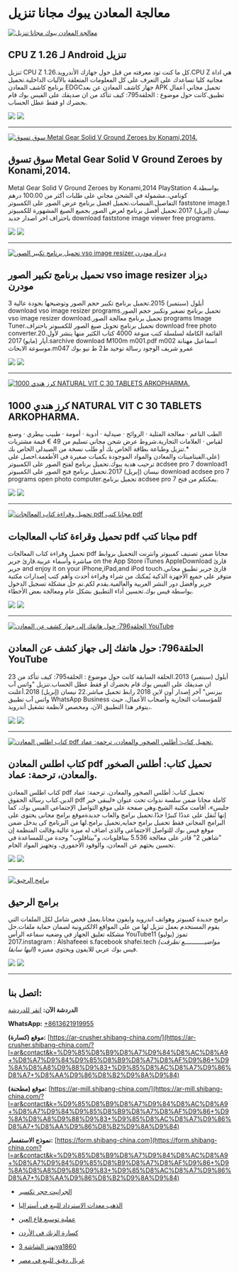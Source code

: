 # معالجة المعادن يبوك مجانا تنزيل

<a href="https://swt.shibang-china.com/?l=ar&img&k=%D9%85%D8%B9%D8%A7%D9%84%D8%AC%D8%A9+%D8%A7%D9%84%D9%85%D8%B9%D8%A7%D8%AF%D9%86+%D9%8A%D8%A8%D9%88%D9%83+%D9%85%D8%AC%D8%A7%D9%86%D8%A7+%D8%AA%D9%86%D8%B2%D9%8A%D9%84" target="_blank">![معالجة المعادن يبوك مجانا تنزيل](http://static.shibang-china.com/all-800x300/1353.jpg)</a>

## CPU Z 1.26 لـ Android تنزيل
تنزيل CPU Z 1.26.كل ما كنت تود معرفته من قبل حول جهازك الأندرويد.CPU Z هي اداة مجانية كليا تساعدك على التعرف على كل المعلومات المتعلقة بالآليات الداخلية.تحميل برنامج كاشف المعادن EDGCجهاز كاشف المعادن عن بعد APK تحميل مجاني أعمال تطبيق.كانت حول موضوع : الحلقة795: كيف تتأكد من ان صديقك على الفيس بوك قام بحضرك او فقط عطل الحساب.


<a href="https://whatsapp.shibangsoft.com/WhatsApp.php" target="_blank" title="WhatsApp">![](http://static.shibang-china.com/icon/whatsapp.png)</a> <a href="https://swt.shibang-china.com/?l=ar&icon&k=%D9%85%D8%B9%D8%A7%D9%84%D8%AC%D8%A9+%D8%A7%D9%84%D9%85%D8%B9%D8%A7%D8%AF%D9%86+%D9%8A%D8%A8%D9%88%D9%83+%D9%85%D8%AC%D8%A7%D9%86%D8%A7+%D8%AA%D9%86%D8%B2%D9%8A%D9%84" target="_blank">![](http://static.shibang-china.com/icon/chat-ar.png)</a>

---

<a href="https://swt.shibang-china.com/?l=ar&img&k=%D9%85%D8%B9%D8%A7%D9%84%D8%AC%D8%A9+%D8%A7%D9%84%D9%85%D8%B9%D8%A7%D8%AF%D9%86+%D9%8A%D8%A8%D9%88%D9%83+%D9%85%D8%AC%D8%A7%D9%86%D8%A7+%D8%AA%D9%86%D8%B2%D9%8A%D9%84" target="_blank">![سوق تسوق Metal Gear Solid V Ground Zeroes by Konami,2014.](http://static.shibang-china.com/all-800x300/328.jpg)</a>

## سوق تسوق Metal Gear Solid V Ground Zeroes by Konami,2014.
Metal Gear Solid V Ground Zeroes by Konami,2014 PlayStation 4.بواسطة كونامي،.مشمولة في الشحن مجاني على طلبات أكثر من 100.00 درهم التفاصيل.المنصات.تحميل افضل برنامج عرض الصور على الكمبيوتر faststone image.1 نيسان (إبريل) 2017.تحميل أفضل برنامج لعرض الصور بجميع الصيغ المشهورة للكمبيوتر باحتراف اخر اصدار جديد download faststone image viewer free programs.


<a href="https://whatsapp.shibangsoft.com/WhatsApp.php" target="_blank" title="WhatsApp">![](http://static.shibang-china.com/icon/whatsapp.png)</a> <a href="https://swt.shibang-china.com/?l=ar&icon&k=%D9%85%D8%B9%D8%A7%D9%84%D8%AC%D8%A9+%D8%A7%D9%84%D9%85%D8%B9%D8%A7%D8%AF%D9%86+%D9%8A%D8%A8%D9%88%D9%83+%D9%85%D8%AC%D8%A7%D9%86%D8%A7+%D8%AA%D9%86%D8%B2%D9%8A%D9%84" target="_blank">![](http://static.shibang-china.com/icon/chat-ar.png)</a>

---

<a href="https://swt.shibang-china.com/?l=ar&img&k=%D9%85%D8%B9%D8%A7%D9%84%D8%AC%D8%A9+%D8%A7%D9%84%D9%85%D8%B9%D8%A7%D8%AF%D9%86+%D9%8A%D8%A8%D9%88%D9%83+%D9%85%D8%AC%D8%A7%D9%86%D8%A7+%D8%AA%D9%86%D8%B2%D9%8A%D9%84" target="_blank">![تحميل برنامج تكبير الصور vso image resizer ديزاد مودرن](http://static.shibang-china.com/all-800x300/373.jpg)</a>

## تحميل برنامج تكبير الصور vso image resizer ديزاد مودرن
3 أيلول (سبتمبر) 2015.تحميل برنامج تكبير حجم الصور وتوضيحها بجودة عالية download vso image resizer programs.تحميل برنامج تصغير وتكبير حجم الصور vso image resizer download.تحميل برنامج معالجة الصور programs Image Tuner.تحميل برنامج تحويل صيغ الصور للكمبيوتر باحتراف download free photo converter.القائمة الكاملة لسلسلة كتب منوعة 4000 كتاب الكثير منها ينشر لأول.20 أيار (مايو) 2017.sarchive download M100m m001.pdf m002 اسماعيل مهنانة موسوعة الابحاث.m047 عمرو شريف الوجود رسالة توحيد ط2 ط نيو بوك


<a href="https://whatsapp.shibangsoft.com/WhatsApp.php" target="_blank" title="WhatsApp">![](http://static.shibang-china.com/icon/whatsapp.png)</a> <a href="https://swt.shibang-china.com/?l=ar&icon&k=%D9%85%D8%B9%D8%A7%D9%84%D8%AC%D8%A9+%D8%A7%D9%84%D9%85%D8%B9%D8%A7%D8%AF%D9%86+%D9%8A%D8%A8%D9%88%D9%83+%D9%85%D8%AC%D8%A7%D9%86%D8%A7+%D8%AA%D9%86%D8%B2%D9%8A%D9%84" target="_blank">![](http://static.shibang-china.com/icon/chat-ar.png)</a>

---

<a href="https://swt.shibang-china.com/?l=ar&img&k=%D9%85%D8%B9%D8%A7%D9%84%D8%AC%D8%A9+%D8%A7%D9%84%D9%85%D8%B9%D8%A7%D8%AF%D9%86+%D9%8A%D8%A8%D9%88%D9%83+%D9%85%D8%AC%D8%A7%D9%86%D8%A7+%D8%AA%D9%86%D8%B2%D9%8A%D9%84" target="_blank">![كرز هندي 1000 NATURAL VIT C 30 TABLETS ARKOPHARMA.](http://static.shibang-china.com/all-800x300/286.jpg)</a>

## كرز هندي 1000 NATURAL VIT C 30 TABLETS ARKOPHARMA.
الطب الناعم &middot; معالجة المثلية &middot; الروائح &middot; صيدلية &middot; أدوية &middot; أمومة &middot; طبيب بيطري &middot; وصنع لقياس &middot; العلامات التجارية.شروط عرض شحن مجاني تسليم من 49 € قيمة مشتريات *.تنزيل وطباعة بطاقة الخاص بك أو طلب نسخة من الصيدلي الخاص بك (على.الفيتامينات والمعادن والمواد الموجودة بكميات صغيرة في الأطعمة.احصل على ترحيب هدية يبوك.تحميل برنامج لفتح الصور على الكمبيوتر acdsee pro 7 download1 نيسان (إبريل) 2017.تحميل برنامج فتح الصور على الكمبيوتر download acdsee pro 7 programs open photo computer.تحميل برنامج acdsee pro 7 يمكنكم من فتح.


<a href="https://whatsapp.shibangsoft.com/WhatsApp.php" target="_blank" title="WhatsApp">![](http://static.shibang-china.com/icon/whatsapp.png)</a> <a href="https://swt.shibang-china.com/?l=ar&icon&k=%D9%85%D8%B9%D8%A7%D9%84%D8%AC%D8%A9+%D8%A7%D9%84%D9%85%D8%B9%D8%A7%D8%AF%D9%86+%D9%8A%D8%A8%D9%88%D9%83+%D9%85%D8%AC%D8%A7%D9%86%D8%A7+%D8%AA%D9%86%D8%B2%D9%8A%D9%84" target="_blank">![](http://static.shibang-china.com/icon/chat-ar.png)</a>

---

<a href="https://swt.shibang-china.com/?l=ar&img&k=%D9%85%D8%B9%D8%A7%D9%84%D8%AC%D8%A9+%D8%A7%D9%84%D9%85%D8%B9%D8%A7%D8%AF%D9%86+%D9%8A%D8%A8%D9%88%D9%83+%D9%85%D8%AC%D8%A7%D9%86%D8%A7+%D8%AA%D9%86%D8%B2%D9%8A%D9%84" target="_blank">![تحميل وقراءة كتاب المعالجات pdf مجانا كتب pdf](http://static.shibang-china.com/all-800x300/1135.jpg)</a>

## تحميل وقراءة كتاب المعالجات pdf مجانا كتب pdf
تحميل وقراءة كتاب المعالجات pdf مجانا ضمن تصنيف كمبيوتر وانترنت التحميل بروابط مباشرة وأسماء عربية.قارئ جرير on the App Store iTunes AppleDownload قارئ جرير and enjoy it on your iPhone,iPad,and iPod touch.قارئ جرير تطبيق مجاني متوفر على جميع الأجهزة الذكية يُمكنك من شراء وقراءة أحدث وأهم كتب إصدارات مكتبة جرير وأفضل دور النشر العربية والعالمية.يقدم لكم.تم حل مشكلة تسجيل الدخول بواسطة فيس بوك.تحسين أداء التطبيق بشكل عام ومعالجة بعض الأخطاء.


<a href="https://whatsapp.shibangsoft.com/WhatsApp.php" target="_blank" title="WhatsApp">![](http://static.shibang-china.com/icon/whatsapp.png)</a> <a href="https://swt.shibang-china.com/?l=ar&icon&k=%D9%85%D8%B9%D8%A7%D9%84%D8%AC%D8%A9+%D8%A7%D9%84%D9%85%D8%B9%D8%A7%D8%AF%D9%86+%D9%8A%D8%A8%D9%88%D9%83+%D9%85%D8%AC%D8%A7%D9%86%D8%A7+%D8%AA%D9%86%D8%B2%D9%8A%D9%84" target="_blank">![](http://static.shibang-china.com/icon/chat-ar.png)</a>

---

<a href="https://swt.shibang-china.com/?l=ar&img&k=%D9%85%D8%B9%D8%A7%D9%84%D8%AC%D8%A9+%D8%A7%D9%84%D9%85%D8%B9%D8%A7%D8%AF%D9%86+%D9%8A%D8%A8%D9%88%D9%83+%D9%85%D8%AC%D8%A7%D9%86%D8%A7+%D8%AA%D9%86%D8%B2%D9%8A%D9%84" target="_blank">![الحلقة796: حول هاتفك إلى جهاز كشف عن المعادن YouTube](http://static.shibang-china.com/all-800x300/1490.jpg)</a>

## الحلقة796: حول هاتفك إلى جهاز كشف عن المعادن YouTube
23 أيلول (سبتمبر) 2013.الحلقة السابقة كانت حول موضوع : الحلقة795: كيف تتأكد من ان صديقك على الفيس بوك قام بحضرك او فقط عطل الحساب.تنزيل &quot;واتس آب بيزنس&quot; آخر إصدار أون لاين 2018 رابط تحميل مباشر.22 نيسان (إبريل) 2018.أعلنت واتس آب تطبيق WhatsApp Business للمؤسسات التجارية وأصحاب الأعمال، حيث يتوفر هذا التطبيق الآن، ومخصص لأنظمة تشغيل أندرويد،.


<a href="https://whatsapp.shibangsoft.com/WhatsApp.php" target="_blank" title="WhatsApp">![](http://static.shibang-china.com/icon/whatsapp.png)</a> <a href="https://swt.shibang-china.com/?l=ar&icon&k=%D9%85%D8%B9%D8%A7%D9%84%D8%AC%D8%A9+%D8%A7%D9%84%D9%85%D8%B9%D8%A7%D8%AF%D9%86+%D9%8A%D8%A8%D9%88%D9%83+%D9%85%D8%AC%D8%A7%D9%86%D8%A7+%D8%AA%D9%86%D8%B2%D9%8A%D9%84" target="_blank">![](http://static.shibang-china.com/icon/chat-ar.png)</a>

---

<a href="https://swt.shibang-china.com/?l=ar&img&k=%D9%85%D8%B9%D8%A7%D9%84%D8%AC%D8%A9+%D8%A7%D9%84%D9%85%D8%B9%D8%A7%D8%AF%D9%86+%D9%8A%D8%A8%D9%88%D9%83+%D9%85%D8%AC%D8%A7%D9%86%D8%A7+%D8%AA%D9%86%D8%B2%D9%8A%D9%84" target="_blank">![كتاب اطلس المعادن pdf تحميل كتاب: أطلس الصخور والمعادن، ترحمة: عماد.](http://static.shibang-china.com/all-800x300/921.jpg)</a>

## كتاب اطلس المعادن pdf تحميل كتاب: أطلس الصخور والمعادن، ترحمة: عماد.
كتاب اطلس المعادن pdf تحميل كتاب: أطلس الصخور والمعادن، ترحمة: عماد الدين.كتاب رسالة الحقوق pdf كاملة مجانا ﺿﻤﻦ ﺳﻠﺴﺔ ﻧﺪوات ﺗﺤﺖ ﻋﻨﻮان «ﻟﻴﺒﻘﻰ ﺧﻴﺮ ﺟﻠﻴﺲ»، أﻗﺎﻣﺖ ﻣﻜﺘﺒﺔ اﻟﺸﻴﺦ.وهي صفحة على موقع التواصل الإجتماعي الفيس بوك، كما إنها تُنقل على عددًا كبيرًا جدًا.تحميل برامج والعاب جديدةموقع برامج مجانى يحتوى على البرامج المجانى فقط تحميل برامج حمايه,تحميل برامج.لها من البرنامج كى يدخل ضمن موقع فيس بوك للتواصل الاجتماعى والذى اضاف له ميزة عالية.وقالت المنظمة إن &quot;شاهين 2&quot; قادر على معالجة 5.536 بيتافلوبات، و&quot;بيتافلوب&quot; وحدة من.للمساعدة في تحسين بحثهم عن المعادن، والوقود الأحفوري، وتجهيز المواد الخام.


<a href="https://whatsapp.shibangsoft.com/WhatsApp.php" target="_blank" title="WhatsApp">![](http://static.shibang-china.com/icon/whatsapp.png)</a> <a href="https://swt.shibang-china.com/?l=ar&icon&k=%D9%85%D8%B9%D8%A7%D9%84%D8%AC%D8%A9+%D8%A7%D9%84%D9%85%D8%B9%D8%A7%D8%AF%D9%86+%D9%8A%D8%A8%D9%88%D9%83+%D9%85%D8%AC%D8%A7%D9%86%D8%A7+%D8%AA%D9%86%D8%B2%D9%8A%D9%84" target="_blank">![](http://static.shibang-china.com/icon/chat-ar.png)</a>

---

<a href="https://swt.shibang-china.com/?l=ar&img&k=%D9%85%D8%B9%D8%A7%D9%84%D8%AC%D8%A9+%D8%A7%D9%84%D9%85%D8%B9%D8%A7%D8%AF%D9%86+%D9%8A%D8%A8%D9%88%D9%83+%D9%85%D8%AC%D8%A7%D9%86%D8%A7+%D8%AA%D9%86%D8%B2%D9%8A%D9%84" target="_blank">![برامج الرحيق](http://static.shibang-china.com/all-800x300/118.jpg)</a>

## برامج الرحيق
برامج جديدة كمبيوتر وهواتف اندرويد وايفون مجانا.يعمل فحص شامل لكل الملفات التي يقوم المستخدم بعمل تنزيل لها من على المواقع الالكترونية لضمان حماية ملفات.حل مشكله تعليق الجهاز في وضعيه سماعه الرأس YouTube11 تموز (يوليو) 2017.instagram : Alshafeeei s.facebook shafei.tech *(مواضيـــــــــــع تطرقت اليها سابقا)* فيس بوك عربي للايفون ويحتوي مميزه.


<a href="https://whatsapp.shibangsoft.com/WhatsApp.php" target="_blank" title="WhatsApp">![](http://static.shibang-china.com/icon/whatsapp.png)</a> <a href="https://swt.shibang-china.com/?l=ar&icon&k=%D9%85%D8%B9%D8%A7%D9%84%D8%AC%D8%A9+%D8%A7%D9%84%D9%85%D8%B9%D8%A7%D8%AF%D9%86+%D9%8A%D8%A8%D9%88%D9%83+%D9%85%D8%AC%D8%A7%D9%86%D8%A7+%D8%AA%D9%86%D8%B2%D9%8A%D9%84" target="_blank">![](http://static.shibang-china.com/icon/chat-ar.png)</a>

---
## اتصل بنا:

**الدردشة الآن:** [انقر للدردشة](https://swt.shibang-china.com?l=ar&contact&k=%D9%85%D8%B9%D8%A7%D9%84%D8%AC%D8%A9+%D8%A7%D9%84%D9%85%D8%B9%D8%A7%D8%AF%D9%86+%D9%8A%D8%A8%D9%88%D9%83+%D9%85%D8%AC%D8%A7%D9%86%D8%A7+%D8%AA%D9%86%D8%B2%D9%8A%D9%84)

**WhatsApp:**  [+8613621919955](https://whatsapp.shibangsoft.com/WhatsApp.php)

**موقع (كسارة):** [https://ar-crusher.shibang-china.com/](https://ar-crusher.shibang-china.com/?l=ar&contact&k=%D9%85%D8%B9%D8%A7%D9%84%D8%AC%D8%A9+%D8%A7%D9%84%D9%85%D8%B9%D8%A7%D8%AF%D9%86+%D9%8A%D8%A8%D9%88%D9%83+%D9%85%D8%AC%D8%A7%D9%86%D8%A7+%D8%AA%D9%86%D8%B2%D9%8A%D9%84)

**موقع (مطحنة):** [https://ar-mill.shibang-china.com/](https://ar-mill.shibang-china.com/?l=ar&contact&k=%D9%85%D8%B9%D8%A7%D9%84%D8%AC%D8%A9+%D8%A7%D9%84%D9%85%D8%B9%D8%A7%D8%AF%D9%86+%D9%8A%D8%A8%D9%88%D9%83+%D9%85%D8%AC%D8%A7%D9%86%D8%A7+%D8%AA%D9%86%D8%B2%D9%8A%D9%84)

**نموذج الاستفسار:** [https://form.shibang-china.com](https://form.shibang-china.com?l=ar&contact&k=%D9%85%D8%B9%D8%A7%D9%84%D8%AC%D8%A9+%D8%A7%D9%84%D9%85%D8%B9%D8%A7%D8%AF%D9%86+%D9%8A%D8%A8%D9%88%D9%83+%D9%85%D8%AC%D8%A7%D9%86%D8%A7+%D8%AA%D9%86%D8%B2%D9%8A%D9%84)

* [الجرانيت حجر تكسير](../19/%D8%A7%D9%84%D8%AC%D8%B1%D8%A7%D9%86%D9%8A%D8%AA%20%D8%AD%D8%AC%D8%B1%20%D8%AA%D9%83%D8%B3%D9%8A%D8%B1.md)

* [الذهب معدات الاسترداد للبيع في أستراليا](../18/%D8%A7%D9%84%D8%B0%D9%87%D8%A8%20%D9%85%D8%B9%D8%AF%D8%A7%D8%AA%20%D8%A7%D9%84%D8%A7%D8%B3%D8%AA%D8%B1%D8%AF%D8%A7%D8%AF%20%D9%84%D9%84%D8%A8%D9%8A%D8%B9%20%D9%81%D9%8A%20%D8%A3%D8%B3%D8%AA%D8%B1%D8%A7%D9%84%D9%8A%D8%A7.md)

* [عملية توسيع قاع العين](../19/%D8%B9%D9%85%D9%84%D9%8A%D8%A9%20%D8%AA%D9%88%D8%B3%D9%8A%D8%B9%20%D9%82%D8%A7%D8%B9%20%D8%A7%D9%84%D8%B9%D9%8A%D9%86.md)

* [كسارة الزنك في الأردن](../16/%D9%83%D8%B3%D8%A7%D8%B1%D8%A9%20%D8%A7%D9%84%D8%B2%D9%86%D9%83%20%D9%81%D9%8A%20%D8%A7%D9%84%D8%A3%D8%B1%D8%AF%D9%86.md)

* [تهتز الشاشة 3ya1860](../16/%D8%AA%D9%87%D8%AA%D8%B2%20%D8%A7%D9%84%D8%B4%D8%A7%D8%B4%D8%A9%203ya1860.md)

* [غربال دقيق للبيع في مصر](../18/%D8%BA%D8%B1%D8%A8%D8%A7%D9%84%20%D8%AF%D9%82%D9%8A%D9%82%20%D9%84%D9%84%D8%A8%D9%8A%D8%B9%20%D9%81%D9%8A%20%D9%85%D8%B5%D8%B1.md)